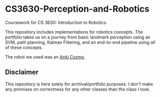 # CS3630-Perception-and-Robotics

Coursework for CS 3630: Introduction to Robotics

This repository includes implementations for robotics concepts. The portfolio takes us
on a journey from basic landmark perception using an SVM, path planning, Kalman Filtering,
and an end-to-end pipeline using all of these concepts.

The robot we used was an [Anki Cozmo](https://www.anki.com/en-us/cozmo).

## Disclaimer
This repository is here solely for archival/portfolio purposes. I don't make any
promises on correctness for any other classes than the class I took.
